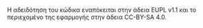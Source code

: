 H αδειδότηση του κώδικα εναπόκειται στην άδεια EUPL v1.1 και το περιεχομένο της εφαρμογής στην άδεια CC-BY-SA 4.0.

